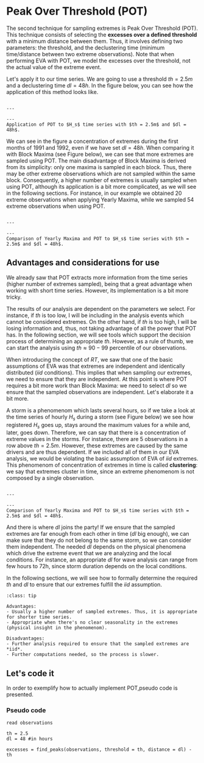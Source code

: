 
# Peak Over Threshold (POT)

The second technique for sampling extremes is Peak Over Threshold (POT). This technique consists of selecting the **excesses over a defined threshold** with a minimum distance between them. Thus, it involves defining two parameters: the threshold, and the declustering time (minimum time/distance between two extreme observations). Note that when performing EVA with POT, we model the excesses over the threshold, not the actual value of the extreme event.

Let's apply it to our time series. We are going to use a threshold $th = 2.5m$ and a declustering time $dl = 48h$. In the figure below, you can see how the application of this method looks like.

```{figure} ../figures/EVA/POT.png

---

---
Application of POT to $H_s$ time series with $th = 2.5m$ and $dl = 48h$.
```

We can see in the figure a concentration of extremes during the first months of 1991 and 1992, even if we have set $dl = 48h$. When comparing it with Block Maxima (see Figure below), we can see that more extremes are sampled using POT. The main disadvantage of Block Maxima is derived from its simplicity: only one maxima is sampled in each block. Thus, there may be other extreme observations which are not sampled within the same block. Consequently, a higher number of extremes is usually sampled when using POT, although its application is a bit more complicated, as we will see in the following sections. For instance, in our example we obtained 20 extreme observations when applying Yearly Maxima, while we sampled 54 extreme observations when using POT.

```{figure} ../figures/EVA/POT_Block.png

---

---
Comparison of Yearly Maxima and POT to $H_s$ time series with $th = 2.5m$ and $dl = 48h$.
```

## Advantages and considerations for use

We already saw that POT extracts more information from the time series (higher number of extremes sampled), being that a great advantage when working with short time series. However, its implementation is a bit more tricky.

The results of our analysis are dependent on the parameters we select. For instance, if $th$ is too low, I will be including in the analysis events which cannot be considered extremes. On the other hand, if $th$ is too high, I will be losing information and, thus, not taking advantage of all the power that POT has. In the following section, we will see tools which support the decision process of determining an appropriate $th$. However, as a rule of thumb, we can start the analysis using $th \approx 90-99$ percentile of our observations.

When introducing the concept of $RT$, we saw that one of the basic assumptions of EVA was that extremes are independent and identically distributed (*iid* conditions). This implies that when sampling our extremes, we need to ensure that they are independent. At this point is where POT requires a bit more work than Block Maxima: we need to select $dl$ so we ensure that the sampled observations are independent. Let's elaborate it a bit more.

A storm is a phenomenom which lasts several hours, so if we take a look at the time series of hourly $H_s$ during a storm (see Figure below) we see how registered $H_s$ goes up, stays around the maximum values for a while and, later, goes down. Therefore, we can say that there is a concentration of extreme values in the storms. For instance, there are 5 observations in a row above $th = 2.5m$. However, these extremes are caused by the same drivers and are thus dependent. If we included all of them in our EVA analysis, we would be violating the basic assumption of EVA of *iid* extremes. This phenomenom of concentration of extremes in time is called **clustering**: we say that extremes cluster in time, since an extreme phenomenom is not composed by a single observation. 

```{figure} ../figures/EVA/clustering.png

---

---
Comparison of Yearly Maxima and POT to $H_s$ time series with $th = 2.5m$ and $dl = 48h$.
```

And there is where $dl$ joins the party! If we ensure that the sampled extremes are far enough from each other in time ($dl$ big enough), we can make sure that they do not belong to the same storm, so we can consider them independent. The needed $dl$ depends on the physical phenomena which drive the extreme event that we are analyzing and the local conditions. For instance, an appropriate $dl$ for wave analysis can range from few hours to 72h, since storm duration depends on the local conditions.

In the following sections, we will see how to formally determine the required $th$ and $dl$ to ensure that our extremes fulfill the *iid* assumption.


```{admonition} Peak Over Threshold (POT)
:class: tip

Advantages:
- Usually a higher number of sampled extremes. Thus, it is appropriate for shorter time series.
- Appropriate when there's no clear seasonality in the extremes (physical insight in the phenomenom).

Disadvantages:
- Further analysis required to ensure that the sampled extremes are *iid*.
- Further computations needed, so the process is slower.
```

## Let's code it

In order to exemplify how to actually implement POT,pseudo code is presented.

### Pseudo code

    read observations

    th = 2.5
    dl = 48 #in hours

    excesses = find_peaks(observations, threshold = th, distance = dl) - th

